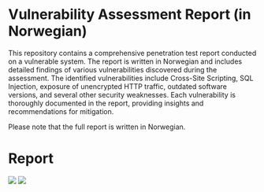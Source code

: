 # Vulnerability Assessment Report (in Norwegian)


This repository contains a comprehensive penetration test report conducted on a vulnerable system. The report is written in Norwegian and includes detailed findings of various vulnerabilities discovered during the assessment. The identified vulnerabilities include Cross-Site Scripting, SQL Injection, exposure of unencrypted HTTP traffic, outdated software versions, and several other security weaknesses. Each vulnerability is thoroughly documented in the report, providing insights and recommendations for mitigation.

Please note that the full report is written in Norwegian.

# Report
<img src="pictures/0001">
<img src="pictures1/0002">
